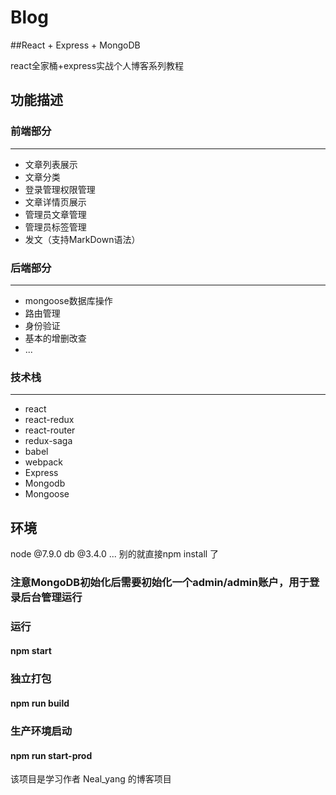 # Blog
##React + Express + MongoDB

react全家桶+express实战个人博客系列教程

## 功能描述

### 前端部分
--------------------
* 文章列表展示
* 文章分类
* 登录管理权限管理
* 文章详情页展示
* 管理员文章管理
* 管理员标签管理
* 发文（支持MarkDown语法）


### 后端部分
--------------------
* mongoose数据库操作
* 路由管理
* 身份验证
* 基本的增删改查
* ...

### 技术栈
--------------------
* react
* react-redux
* react-router
* redux-saga
* babel
* webpack
* Express
* Mongodb
* Mongoose

## 环境
node @7.9.0
db @3.4.0
...
别的就直接npm install 了

### 注意MongoDB初始化后需要初始化一个admin/admin账户，用于登录后台管理运行

### 运行
#### npm start
### 独立打包
#### npm run build
### 生产环境启动
#### npm run start-prod

该项目是学习作者 Neal_yang 的博客项目

